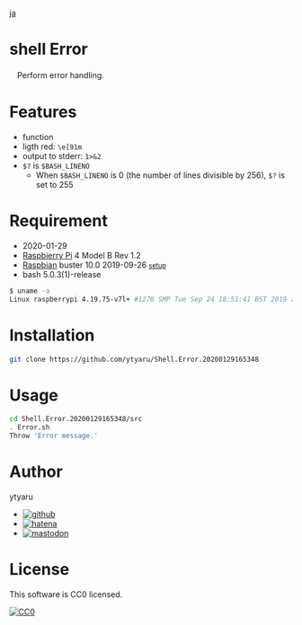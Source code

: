 [ja](./README.ja.md)

# shell Error

　Perform error handling.

# Features

* function
* ligth red: `\e[91m`
* output to stderr: `1>&2`
* `$?` is `$BASH_LINENO`
    * When `$BASH_LINENO` is 0 (the number of lines divisible by 256), `$?` is set to 255

# Requirement

* <time datetime="2020-01-29T16:53:45+0900">2020-01-29</time>
* [Raspbierry Pi](https://ja.wikipedia.org/wiki/Raspberry_Pi) 4 Model B Rev 1.2
* [Raspbian](https://ja.wikipedia.org/wiki/Raspbian) buster 10.0 2019-09-26 <small>[setup](http://ytyaru.hatenablog.com/entry/2019/12/25/222222)</small>
* bash 5.0.3(1)-release

```sh
$ uname -a
Linux raspberrypi 4.19.75-v7l+ #1270 SMP Tue Sep 24 18:51:41 BST 2019 armv7l GNU/Linux
```

# Installation

```sh
git clone https://github.com/ytyaru/Shell.Error.20200129165348
```

# Usage

```sh
cd Shell.Error.20200129165348/src
. Error.sh
Throw 'Error message.'
```

# Author

ytyaru

* [![github](http://www.google.com/s2/favicons?domain=github.com)](https://github.com/ytyaru "github")
* [![hatena](http://www.google.com/s2/favicons?domain=www.hatena.ne.jp)](http://ytyaru.hatenablog.com/ytyaru "hatena")
* [![mastodon](http://www.google.com/s2/favicons?domain=mstdn.jp)](https://mstdn.jp/web/accounts/233143 "mastdon")

# License

This software is CC0 licensed.

[![CC0](http://i.creativecommons.org/p/zero/1.0/88x31.png "CC0")](http://creativecommons.org/publicdomain/zero/1.0/deed.en)

